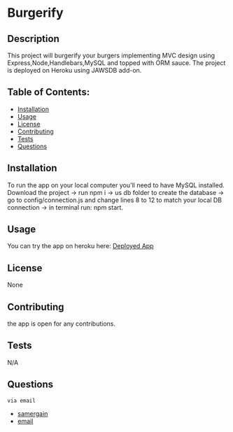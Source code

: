 # Burgerify

  ## Description
   This project will burgerify your burgers implementing MVC design using Express,Node,Handlebars,MySQL and topped with ORM sauce. The project is deployed on Heroku using JAWSDB add-on.
  ## Table of Contents:
  * [Installation](#Installation)
  * [Usage](#usage)
  * [License](#license)
  * [Contributing](#contributing)
  * [Tests](#tests)
  * [Questions](#questions)
  
  ## Installation
  To run the app on your local computer you'll need to have MySQL installed. Download the project -> run npm i -> us db folder to create the database -> go to config/connection.js and change lines 8 to 12 to match your local DB connection -> in terminal run: npm start. 
  ## Usage
  You can try the app on heroku here: [Deployed App](https://powerful-ridge-10363.herokuapp.com/)
  ## License
  None
  ## Contributing
  the app is open for any contributions.
  ## Tests
  N/A
  ## Questions
    via email
   * [samergain](https://github.com/samergain)
   * [email](samersadon@gmail.com)
